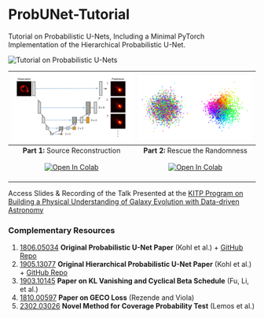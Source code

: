 # ProbUNet-Tutorial

Tutorial on Probabilistic U-Nets, Including a Minimal PyTorch Implementation of the Hierarchical Probabilistic U-Net.

![Tutorial on Probabilistic U-Nets](media/title.gif)

| ![Part 1: Source Reconstruction](media/01-source_reconstruction.png)      |     ![Part 2: Rescue the Randomness](media/02-rescue_the_randomness.png)  |
|                                :----:                                     |                                :----:                                     |
|                      **Part 1:** Source Reconstruction <br/><br/> [![Open In Colab](https://colab.research.google.com/assets/colab-badge.svg)](https://colab.research.google.com/github/mhsotoudeh/ProbUNet-Tutorial/blob/main/01%20Source%20Reconstruction.ipynb) <br/><br/>                   |                      **Part 2:** Rescue the Randomness <br/><br/> [![Open In Colab](https://colab.research.google.com/assets/colab-badge.svg)](https://colab.research.google.com/github/mhsotoudeh/ProbUNet-Tutorial/blob/main/02%20Rescue%20The%20Randomness.ipynb) <br/><br/>                  |

Access Slides & Recording of the Talk Presented at the [KITP Program on Building a Physical Understanding of Galaxy Evolution with Data-driven Astronomy](https://datadrivengalaxyevolution.github.io/)

### Complementary Resources

1. [1806.05034](https://arxiv.org/abs/1806.05034) **Original Probabilistic U-Net Paper** (Kohl et al.) + [GitHub Repo](https://github.com/SimonKohl/probabilistic_unet)
2. [1905.13077](https://arxiv.org/abs/1905.13077) **Original Hierarchical Probabilistic U-Net Paper** (Kohl et al.) + [GitHub Repo](https://github.com/deepmind/deepmind-research/tree/master/hierarchical_probabilistic_unet)
3. [1903.10145](https://arxiv.org/abs/1903.10145) **Paper on KL Vanishing and Cyclical Beta Schedule** (Fu, Li, et al.)
4. [1810.00597](https://arxiv.org/abs/1810.00597) **Paper on GECO Loss** (Rezende and Viola)
5. [2302.03026](https://arxiv.org/abs/2302.03026) **Novel Method for Coverage Probability Test** (Lemos et al.)
